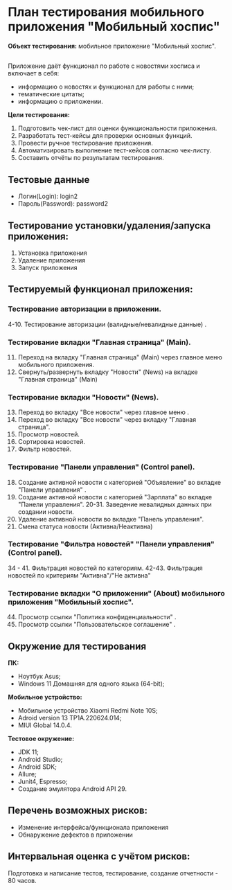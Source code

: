 # План тестирования мобильного приложения "Мобильный хоспис"

**Объект тестирования:** мобильное приложение "Мобильный хоспис".
##
Приложение даёт функционал по работе с новостями хосписа и включает в себя:
- информацию о новостях и функционал для работы с ними;
- тематические цитаты;
- информацию о приложении.

**Цели тестирования:**
1. Подготовить чек-лист для оценки функциональности приложения.
2. Разработать тест-кейсы для проверки основных функций.
3. Провести ручное тестирование приложения.
4. Автоматизировать выполнение тест-кейсов согласно чек-листу.
5. Составить отчёты по результатам тестирования.

## Тестовые данные
- Логин(Login): login2
- Пароль(Password): password2
## Тестирование установки/удаления/запуска приложения:
1. Установка приложения
2. Удаление приложения
3. Запуск приложения

## Тестируемый функционал приложения:

### Тестирование авторизации в приложении.

4-10. Тестирование авторизации (валидные/невалидные данные) .

### Тестирование вкладки "Главная страница" (Main).

11. Переход на вкладку "Главная страница" (Main) через главное меню мобильного приложения.
12. Свернуть/развернуть вкладку "Новости" (News) на вкладке "Главная страница" (Main) 

### Тестирование вкладки "Новости" (News).

13. Переход во вкладку "Все новости" через главное меню .
14. Переход во вкладку "Все новости" через вкладку "Главная страница".
15. Просмотр новостей.
16. Сортировка новостей.
17. Фильтр новостей.

### Тестирование "Панели управления" (Control panel).

18. Создание активной новости с категорией "Объявление" во вкладке "Панели управления" .
19. Создание активной новости с категорией "Зарплата" во вкладке "Панели управления".
20-31. Заведение невалидных данных при создании новости.
32. Удаление активной новости во вкладке "Панель управления".
33. Смена статуса новости (Активна/Неактивна)

### Тестирование "Фильтра новостей" "Панели управления" (Control panel).

34 - 41. Фильтрация новостей по категориям.
42-43. Фильтрация новостей по критериям "Активна"/"Не активна"

### Тестирование вкладки "О приложении" (About) мобильного приложения "Мобильный хоспис".

44. Просмотр ссылки "Политика конфиденциальности" .
45. Просмотр ссылки "Пользовательское соглашение" .


 ## Окружение для тестирования 

**ПК:**
  
- Ноутбук Asus;
- Windows 11 Домашняя для одного языка (64-bit);

**Мобильное устройство:**

- Мобильное устройство Xiaomi Redmi Note 10S;
- Adroid version 13 TP1A.220624.014;
- MIUI Global 14.0.4.
  
**Тестовое окружение:**

- JDK 11;
- Android Studio;
- Android SDK;
- Allure;
- Junit4, Espresso;
- Создание эмулятора Android API 29.

## Перечень возможных рисков:

- Изменение интерфейса/функционала приложения
- Обнаружение дефектов в приложении


## Интервальная оценка с учётом рисков:

Подготовка и написание тестов, тестирование, создание отчетности - 80 часов.
